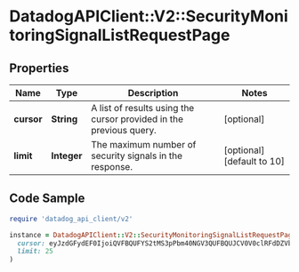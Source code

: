 # DatadogAPIClient::V2::SecurityMonitoringSignalListRequestPage

## Properties

| Name | Type | Description | Notes |
| ---- | ---- | ----------- | ----- |
| **cursor** | **String** | A list of results using the cursor provided in the previous query. | [optional] |
| **limit** | **Integer** | The maximum number of security signals in the response. | [optional][default to 10] |

## Code Sample

```ruby
require 'datadog_api_client/v2'

instance = DatadogAPIClient::V2::SecurityMonitoringSignalListRequestPage.new(
  cursor: eyJzdGFydEF0IjoiQVFBQUFYS2tMS3pPbm40NGV3QUFBQUJCV0V0clRFdDZVbG8zY3pCRmNsbHJiVmxDWlEifQ&#x3D;&#x3D;,
  limit: 25
)
```

